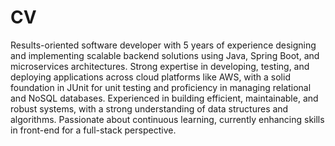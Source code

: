 # CV
Results-oriented software developer with 5 years of experience designing and implementing scalable backend solutions using Java, Spring Boot, and microservices architectures. Strong expertise in developing, testing, and deploying applications across cloud platforms like AWS, with a solid foundation in JUnit for unit testing and proficiency in managing relational and NoSQL databases. Experienced in building efficient, maintainable, and robust systems, with a strong understanding of data structures and algorithms. Passionate about continuous learning, currently enhancing skills in front-end for a full-stack perspective.
